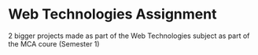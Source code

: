 # Web Technologies Assignment
2 bigger projects made as part of the Web Technologies subject as part of the MCA coure (Semester 1)
